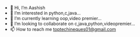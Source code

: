 - 👋 Hi, I’m Aashish
- 👀 I’m interested in python,c,java...
- 🌱 I’m currently learning oop,video premier...
- 💞️ I’m looking to collaborate on c,java,python,videopremier...
- 📫 How to reach me toptechineques01@gmail.com

<!---
boss130/boss130 is a ✨ special ✨ repository because its `README.md` (this file) appears on your GitHub profile.
You can click the Preview link to take a look at your changes.
--->
